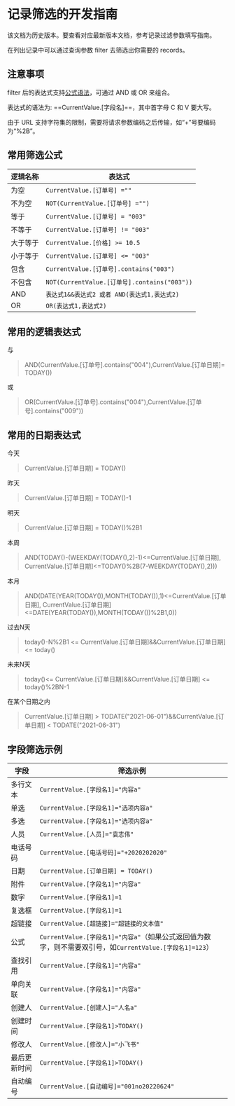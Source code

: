 # 记录筛选的开发指南

<md-alert type="tip">
该文档为历史版本。要查看对应最新版本文档，参考记录过滤参数填写指南。
</md-alert>


在列出记录中可以通过查询参数 filter 去筛选出你需要的 records。

## 注意事项

filter 后的表达式支持[公式语法](https://www.feishu.cn/hc/zh-CN/articles/360049067853)，可通过 AND 或 OR 来组合。

表达式的语法为: ==CurrentValue.[字段名]==，其中首字母 C 和 V 要大写。

由于 URL 支持字符集的限制，需要将请求参数编码之后传输，如“+”号要编码为“%2B”。

## 常用筛选公式
逻辑名称 | 表达式
| --------- | --------------- |
| 为空 | `CurrentValue.[订单号] =""` |
| 不为空 | `NOT(CurrentValue.[订单号] ="")` |
| 等于 | `CurrentValue.[订单号] = "003"` |
| 不等于 | `CurrentValue.[订单号] != "003"` |
| 大于等于| ` CurrentValue.[价格] >= 10.5 ` |
| 小于等于| `CurrentValue.[订单号] <= "003"` |
| 包含 | `CurrentValue.[订单号].contains("003")` |
| 不包含 | `NOT(CurrentValue.[订单号].contains("003"))` |
| AND | `表达式1&&表达式2 或者 AND(表达式1,表达式2)` |
| OR | `OR(表达式1,表达式2)` |

## 常用的逻辑表达式
与
>  AND(CurrentValue.[订单号].contains("004"),CurrentValue.[订单日期]= TODAY())


或
>  OR(CurrentValue.[订单号].contains("004"),CurrentValue.[订单号].contains("009"))

## 常用的日期表达式
今天
> CurrentValue.[订单日期] = TODAY()

昨天
> CurrentValue.[订单日期] = TODAY()-1

明天
> CurrentValue.[订单日期] = TODAY()%2B1

本周
> AND(TODAY()-(WEEKDAY(TODAY(),2)-1)<=CurrentValue.[订单日期], CurrentValue.[订单日期]<=TODAY()%2B(7-WEEKDAY(TODAY(),2))) 

本月
> AND(DATE(YEAR(TODAY()),MONTH(TODAY()),1)<=CurrentValue.[订单日期], CurrentValue.[订单日期]<=DATE(YEAR(TODAY()),MONTH(TODAY())%2B1,0)) 

过去N天
> today()-N%2B1 <= CurrentValue.[订单日期]&&CurrentValue.[订单日期] <= today()

未来N天
> today()<= CurrentValue.[订单日期]&&CurrentValue.[订单日期] <= today()%2BN-1

在某个日期之内
> CurrentValue.[订单日期] > TODATE("2021-06-01")&&CurrentValue.[订单日期] < TODATE("2021-06-31")

## 字段筛选示例
| 字段         |  筛选示例       |
| --------- | --------------- |
|多行文本 | `CurrentValue.[字段名1]="内容a"` |
|单选 | `CurrentValue.[字段名1]="选项内容a"` |
|多选 | `CurrentValue.[字段名1]="选项内容a"` |
|人员 | `CurrentValue.[人员]="袁志伟"` |
|电话号码 | `CurrentValue.[电话号码]="+2020202020"` |
|日期 | `CurrentValue.[订单日期] = TODAY()` |
|附件 | `CurrentValue.[字段名1]="内容a"` |
|数字 | `CurrentValue.[字段名1]=1` |
|复选框 | `CurrentValue.[字段名1]=1` |
|超链接 | `CurrentValue.[超链接]="超链接的文本值"` |
|公式 | `CurrentValue.[字段名1]="内容a"`（如果公式返回值为数字，则不需要双引号，如`CurrentValue.[字段名1]=123`）|
|查找引用 | `CurrentValue.[字段名1]="内容a"` |
|单向关联 | `CurrentValue.[字段名1]="内容a"` |
|创建人 | `CurrentValue.[创建人]="人名a"`|
|创建时间 | `CurrentValue.[字段名1]>TODAY()` |
|修改人 | `CurrentValue.[修改人]="小飞书"` |
|最后更新时间 | `CurrentValue.[字段名1]>TODAY()` |
|自动编号 | `CurrentValue.[自动编号]="001no20220624"` |






